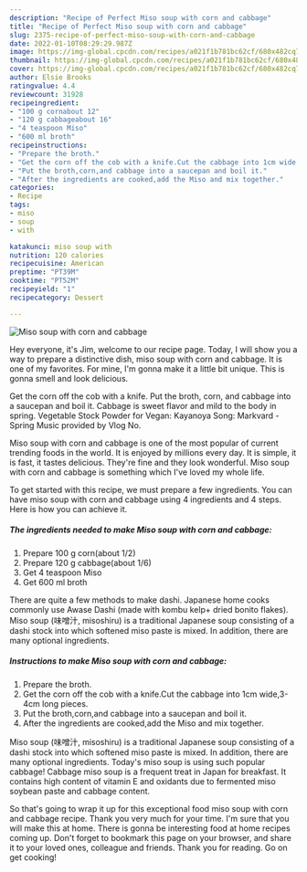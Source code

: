 ```yaml
---
description: "Recipe of Perfect Miso soup with corn and cabbage"
title: "Recipe of Perfect Miso soup with corn and cabbage"
slug: 2375-recipe-of-perfect-miso-soup-with-corn-and-cabbage
date: 2022-01-10T08:29:29.987Z
image: https://img-global.cpcdn.com/recipes/a021f1b781bc62cf/680x482cq70/miso-soup-with-corn-and-cabbage-recipe-main-photo.jpg
thumbnail: https://img-global.cpcdn.com/recipes/a021f1b781bc62cf/680x482cq70/miso-soup-with-corn-and-cabbage-recipe-main-photo.jpg
cover: https://img-global.cpcdn.com/recipes/a021f1b781bc62cf/680x482cq70/miso-soup-with-corn-and-cabbage-recipe-main-photo.jpg
author: Elsie Brooks
ratingvalue: 4.4
reviewcount: 31928
recipeingredient:
- "100 g cornabout 12"
- "120 g cabbageabout 16"
- "4 teaspoon Miso"
- "600 ml broth"
recipeinstructions:
- "Prepare the broth."
- "Get the corn off the cob with a knife.Cut the cabbage into 1cm wide,3-4cm long pieces."
- "Put the broth,corn,and cabbage into a saucepan and boil it."
- "After the ingredients are cooked,add the Miso and mix together."
categories:
- Recipe
tags:
- miso
- soup
- with

katakunci: miso soup with 
nutrition: 120 calories
recipecuisine: American
preptime: "PT39M"
cooktime: "PT52M"
recipeyield: "1"
recipecategory: Dessert

---
```



![Miso soup with corn and cabbage](https://img-global.cpcdn.com/recipes/a021f1b781bc62cf/680x482cq70/miso-soup-with-corn-and-cabbage-recipe-main-photo.jpg)

Hey everyone, it's Jim, welcome to our recipe page. Today, I will show you a way to prepare a distinctive dish, miso soup with corn and cabbage. It is one of my favorites. For mine, I'm gonna make it a little bit unique. This is gonna smell and look delicious.

Get the corn off the cob with a knife. Put the broth, corn, and cabbage into a saucepan and boil it. Cabbage is sweet flavor and mild to the body in spring. Vegetable Stock Powder for Vegan: Kayanoya Song: Markvard - Spring Music provided by Vlog No.

Miso soup with corn and cabbage is one of the most popular of current trending foods in the world. It is enjoyed by millions every day. It is simple, it is fast, it tastes delicious. They're fine and they look wonderful. Miso soup with corn and cabbage is something which I've loved my whole life.


To get started with this recipe, we must prepare a few ingredients. You can have miso soup with corn and cabbage using 4 ingredients and 4 steps. Here is how you can achieve it.

<!--inarticleads1-->

##### The ingredients needed to make Miso soup with corn and cabbage:

1. Prepare 100 g corn(about 1/2)
1. Prepare 120 g cabbage(about 1/6)
1. Get 4 teaspoon Miso
1. Get 600 ml broth


There are quite a few methods to make dashi. Japanese home cooks commonly use Awase Dashi (made with kombu kelp+ dried bonito flakes). Miso soup (味噌汁, misoshiru) is a traditional Japanese soup consisting of a dashi stock into which softened miso paste is mixed. In addition, there are many optional ingredients. 

<!--inarticleads2-->

##### Instructions to make Miso soup with corn and cabbage:

1. Prepare the broth.
1. Get the corn off the cob with a knife.Cut the cabbage into 1cm wide,3-4cm long pieces.
1. Put the broth,corn,and cabbage into a saucepan and boil it.
1. After the ingredients are cooked,add the Miso and mix together.


Miso soup (味噌汁, misoshiru) is a traditional Japanese soup consisting of a dashi stock into which softened miso paste is mixed. In addition, there are many optional ingredients. Today&#39;s miso soup is using such popular cabbage! Cabbage miso soup is a frequent treat in Japan for breakfast. It contains high content of vitamin E and oxidants due to fermented miso soybean paste and cabbage content. 

So that's going to wrap it up for this exceptional food miso soup with corn and cabbage recipe. Thank you very much for your time. I'm sure that you will make this at home. There is gonna be interesting food at home recipes coming up. Don't forget to bookmark this page on your browser, and share it to your loved ones, colleague and friends. Thank you for reading. Go on get cooking!
